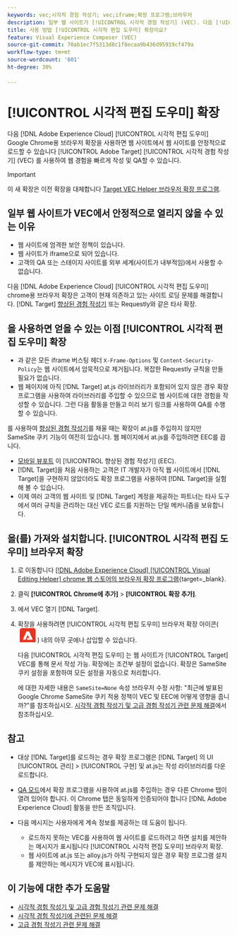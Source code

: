 ```yaml
---
keywords: vec;시각적 경험 작성기; vec;iframe;확장 프로그램;브라우저
description: 일부 웹 사이트가 [!UICONTROL 시각적 경험 작성기] (VEC). 다음 [!UICONTROL 시각적 편집 도우미] 브라우저 확장을 사용하면 VEC에서 웹 사이트를 안정적으로 로드할 수 있습니다.
title: 사용 방법 [!UICONTROL 시각적 편집 도우미] 확장이요?
feature: Visual Experience Composer (VEC)
source-git-commit: 70ab1ec7f5313d8c1f8ecaa9b436d95919cf479a
workflow-type: tm+mt
source-wordcount: '601'
ht-degree: 30%

---
```


# [!UICONTROL 시각적 편집 도우미] 확장

다음 [!DNL Adobe Experience Cloud] [!UICONTROL 시각적 편집 도우미] Google Chrome용 브라우저 확장을 사용하면 웹 사이트에서 웹 사이트를 안정적으로 로드할 수 있습니다 [!UICONTROL Adobe Target] [!UICONTROL 시각적 경험 작성기] (VEC) 를 사용하여 웹 경험을 빠르게 작성 및 QA할 수 있습니다.

>[!IMPORTANT]
>
>이 새 확장은 이전 확장을 대체합니다 [Target VEC Helper 브라우저 확장 프로그램](/help/main/c-experiences/c-visual-experience-composer/r-troubleshoot-composer/vec-helper-browser-extension.md).

## 일부 웹 사이트가 VEC에서 안정적으로 열리지 않을 수 있는 이유

* 웹 사이트에 엄격한 보안 정책이 있습니다.
* 웹 사이트가 iframe으로 되어 있습니다.
* 고객의 QA 또는 스테이지 사이트를 외부 세계(사이트가 내부적임)에서 사용할 수 없습니다.

다음 [!DNL Adobe Experience Cloud] [!UICONTROL 시각적 편집 도우미] chrome용 브라우저 확장은 고객이 현재 의존하고 있는 사이트 로딩 문제를 해결합니다. [!DNL Target] [향상된 경험 작성기](/help/main/administrating-target/visual-experience-composer-set-up.md#eec) 또는 Requestly와 같은 타사 확장.

## 을 사용하면 얻을 수 있는 이점 [!UICONTROL 시각적 편집 도우미] 확장

* 과 같은 모든 iframe 버스팅 헤더 `X-Frame-Options` 및 `Content-Security-Policy`는 웹 사이트에서 암묵적으로 제거됩니다. 복잡한 Requestly 규칙을 만들 필요가 없습니다.
* 웹 페이지에 아직 [!DNL Target] at.js 라이브러리가 포함되어 있지 않은 경우 확장 프로그램을 사용하여 라이브러리를 주입할 수 있으므로 웹 사이트에 대한 경험을 작성할 수 있습니다. 그런 다음 활동을 만들고 미리 보기 링크를 사용하여 QA를 수행할 수 있습니다.

를 사용하여 [향상된 경험 작성기](/help/main/administrating-target/visual-experience-composer-set-up.md#eec)를 채울 때는 확장이 at.js를 주입하지 않지만 SameSite 쿠키 기능이 여전히 있습니다. 웹 페이지에서 at.js를 주입하려면 EEC를 끕니다.

* [모바일 뷰포트](/help/main/c-experiences/c-visual-experience-composer/mobile-viewports.md) 이 [!UICONTROL 향상된 경험 작성기] (EEC).
* [!DNL Target]을 처음 사용하는 고객은 IT 개발자가 아직 웹 사이트에서 [!DNL Target]을 구현하지 않았더라도 확장 프로그램을 사용하여 [!DNL Target]을 실험해 볼 수 있습니다.
* 이제 여러 고객의 웹 사이트 및 [!DNL Target] 계정을 제공하는 파트너는 타사 도구에서 여러 규칙을 관리하는 대신 VEC 로드를 지원하는 단일 메커니즘을 보유합니다.

## 을(를) 가져와 설치합니다. [!UICONTROL 시각적 편집 도우미] 브라우저 확장

1. 로 이동합니다 [[!DNL Adobe Experience Cloud] [!UICONTROL Visual Editing Helper] chrome 웹 스토어의 브라우저 확장 프로그램](https://chrome.google.com/webstore/detail/adobe-experience-cloud-vi/kgmjjkfjacffaebgpkpcllakjifppnca){target=_blank}.
1. 클릭 **[!UICONTROL Chrome에 추가]** > **[!UICONTROL 확장 추가]**.
1. 에서 VEC 열기 [!DNL Target].
1. 확장을 사용하려면 [!UICONTROL 시각적 편집 도우미] 브라우저 확장 아이콘( ![시각적 편집 확장 아이콘](/help/main/c-experiences/c-visual-experience-composer/r-troubleshoot-composer/assets/visual-editing-helper.png) ) 내의 아무 곳에나 삽입할 수 있습니다.

   다음 [!UICONTROL 시각적 편집 도우미] 는 웹 사이트가 [!UICONTROL Target] VEC를 통해 문서 작성 가능. 확장에는 조건부 설정이 없습니다. 확장은 SameSite 쿠키 설정을 포함하여 모든 설정을 자동으로 처리합니다.

   에 대한 자세한 내용은 `SameSite=None` 속성 브라우저 수정 사항: &quot;최근에 발표된 Google Chrome SameSite 쿠키 적용 정책이 VEC 및 EEC에 어떻게 영향을 줍니까?&quot;를 참조하십시오. [시각적 경험 작성기 및 고급 경험 작성기 관련 문제 해결](/help/main/c-experiences/c-visual-experience-composer/r-troubleshoot-composer/issues-related-to-the-visual-experience-composer-vec-and-enhanced-experience-composer-eec.md)에서 참조하십시오.

## 참고

* 대상 [!DNL Target]를 로드하는 경우 확장 프로그램은 [!DNL Target] 의 UI [!UICONTROL 관리] > [!UICONTROL 구현] 및 at.js는 작성 라이브러리를 다운로드합니다.
* [QA 모드](/help/main/c-activities/c-activity-qa/activity-qa.md)에서 확장 프로그램을 사용하여 at.js를 주입하는 경우 다른 Chrome 탭이 열려 있어야 합니다. 이 Chrome 탭은 동일하게 인증되어야 합니다 [!DNL Adobe Experience Cloud] 활동을 만든 조직입니다.
* 다음 메시지는 사용자에게 계속 정보를 제공하는 데 도움이 됩니다.

   * 로드하지 못하는 VEC를 사용하여 웹 사이트를 로드하려고 하면 설치를 제안하는 메시지가 표시됩니다 [!UICONTROL 시각적 편집 도우미] 브라우저 확장.
   * 웹 사이트에 at.js 또는 alloy.js가 아직 구현되지 않은 경우 확장 프로그램 설치를 제안하는 메시지가 VEC에 표시됩니다.

## 이 기능에 대한 추가 도움말

* [시각적 경험 작성기 및 고급 경험 작성기 관련 문제 해결](/help/main/c-experiences/c-visual-experience-composer/r-troubleshoot-composer/issues-related-to-the-visual-experience-composer-vec-and-enhanced-experience-composer-eec.md)
* [시각적 경험 작성기에 관련된 문제 해결](/help/main/c-experiences/c-visual-experience-composer/r-troubleshoot-composer/troubleshooting-issues-related-to-the-visual-experience-composer-vec.md)
* [고급 경험 작성기 관련 문제 해결](/help/main/c-experiences/c-visual-experience-composer/r-troubleshoot-composer/troubleshooting-issues-related-to-the-enhanced-experience-composer-eec.md)



